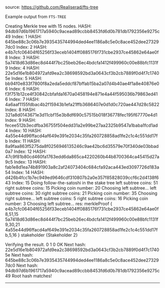 source: https://github.com/Realiserad/fts-tree

Example output from `FTS-TREE`

Creating Merkle tree with  15 nodes.
HASH: 94db97d6b1961717a5940c9acead89ccbb8453fd6d0b781db1792356e9275c49  Index: 1
HASH: 645be88c3c06b7e3935435744994ded4ee1186a8c5e0c8ace452dee273297dc0  Index: 2
HASH: e4b7cfc06404f65256f33eceb1404ff0885176f731cbe2937ce45862e64ae0f8  Index: 3
HASH: 5a7418d63d86ec8d444f7bc25beb26ec4bdcfa1412f499960c00e88bfc1131f9  Index: 4
HASH: 22e5d16e1b804972afd9ea2c38698592bd3a0643cf3b2cb7889f0d4f7c17405e  Index: 5
HASH: bb94f0e833f7800f8a2eda5eddcf87bffab15ba2a07d4b40ae4f1a8e40876e06  Index: 6
HASH: f3f751b12ce4f30842cbfafda1670a0458194e871e4a44f595036b79863ed416  Index: 7
HASH: 4a6aaf1155fdbac4b2f15943b1efa21ffb3686407e0d1d0c720ae447d28c5822  Index: 8
HASH: 321a8d0143671e3d11cbf15e3b8df690c57515b018f36778fec195f67770e4d1  Index: 9
HASH: fecee512b3ecdfba36755f504edd31a2e99be27aa2325b9547a1baba1fcd1ad4  Index: 10
HASH: 4a55e44d96ffacd4af649e391e2034c35fa260728858ad1fe2c1c4c551dd17fb  Index: 11
HASH: 8a9faa863f5275da8f0256946135246c9ae42bc6d35579e70f340de03bbad0a7  Index: 12
HASH: 47c9f81b80cd460fa1763edd6da865ca4220260b44b8700364ca45415d27a9c5  Index: 13
HASH: fab1e8d1ea74b891903a8c2af24073404c684cfa92aca443ed3097726d183a54  Index: 14
HASH: d426b4fcc1b7ec949ed9646cdf310807b2a0e357f85828039ccf6c2d4138f643  Index: 15
Doing follow-the-satoshi in the stake tree
left subtree coins: 51  right subtree coins: 15
Picking coin number: 20
Choosing left subtree...
left subtree coins: 30  right subtree coins: 21
Picking coin number: 35
Choosing right subtree...
left subtree coins: 5  right subtree coins: 16
Picking coin number: 3
Choosing left subtree...
res: merkleProof {
 e4b7cfc06404f65256f33eceb1404ff0885176f731cbe2937ce45862e64ae0f8,51,15
5a7418d63d86ec8d444f7bc25beb26ec4bdcfa1412f499960c00e88bfc1131f9,30,21
4a55e44d96ffacd4af649e391e2034c35fa260728858ad1fe2c1c4c551dd17fb,5,16 }
 stakeholder 
 {Stakeholder 2} 

Verifying the result.
0 
1 
0 
OK
Next hash: 22e5d16e1b804972afd9ea2c38698592bd3a0643cf3b2cb7889f0d4f7c17405e
Next hash: 645be88c3c06b7e3935435744994ded4ee1186a8c5e0c8ace452dee273297dc0
Next hash: 94db97d6b1961717a5940c9acead89ccbb8453fd6d0b781db1792356e9275c49
Root hash matches!


----------

